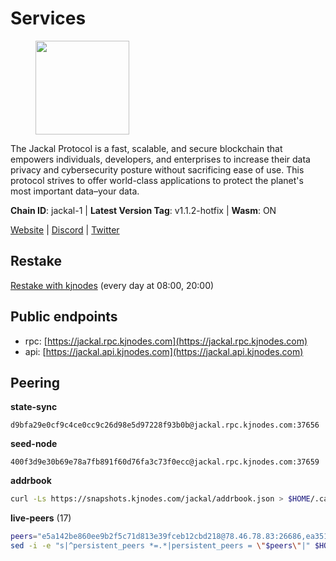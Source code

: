 # Services

<figure><img src="https://raw.githubusercontent.com/kj89/testnet_manuals/main/pingpub/logos/jackal.png" width="150" alt=""><figcaption></figcaption></figure>

The Jackal Protocol is a fast, scalable, and secure blockchain that empowers  individuals, developers, and enterprises to increase their data privacy and  cybersecurity posture without sacrificing ease of use. This protocol strives  to offer world-class applications to protect the planet's most important data–your data.

**Chain ID**: jackal-1 | **Latest Version Tag**: v1.1.2-hotfix | **Wasm**: ON

[Website](https://jackalprotocol.com) | [Discord](https://discord.com/invite/5GKym3p6rj) | [Twitter](https://twitter.com/Jackal_Protocol)

## Restake

[Restake with kjnodes](https://restake.app/jackal/jklvaloper1tr3wm3mdkz0tda6t7vavqnn7fe2g4un0f67xmt) (every day at 08:00, 20:00)
## Public endpoints

* rpc: [https://jackal.rpc.kjnodes.com](https://jackal.rpc.kjnodes.com)
* api: [https://jackal.api.kjnodes.com](https://jackal.api.kjnodes.com)

## Peering

**state-sync**

```text
d9bfa29e0cf9c4ce0cc9c26d98e5d97228f93b0b@jackal.rpc.kjnodes.com:37656
```

**seed-node**

```text
400f3d9e30b69e78a7fb891f60d76fa3c73f0ecc@jackal.rpc.kjnodes.com:37659
```

**addrbook**
```bash
curl -Ls https://snapshots.kjnodes.com/jackal/addrbook.json > $HOME/.canine/config/addrbook.json
```

**live-peers** (17)
```bash
peers="e5a142be860ee9b2f5c71d813e39fceb12cbd218@78.46.78.83:26686,ea35106e43dcec1e5c66319272da48df3dce7723@57.128.144.233:26656,d9bfa29e0cf9c4ce0cc9c26d98e5d97228f93b0b@65.109.88.38:37656,11c23c5341d0ac69f9ebb3be9afa7fe0e134ece0@94.79.54.137:28656,2a55d2e6cc5fa2dda8a484ab7d00f77f076d237f@141.95.47.216:26656,fc905fe58d36875a833202ce53759d0ae6c11435@141.95.65.26:48656,e08efc0b0e15e4d8eacf0f4ed5e52f6e9bdc312d@144.76.97.251:36156,72f98b8ac9af924c77f52cdc26a78e7728d4e19d@24.158.14.212:26656,a79da224ad9d4501dbf1d547986ebec55d56b951@135.181.128.114:17556,e61861653d42ebe5d7bf46d4c61f3753091985cd@83.53.221.249:36656,9c149b35243970e1f8e0519f1f33f79f7d5bd91b@51.38.52.188:26638,c0b6d010bb442ff6511bc6fdde1f319b8a3a3bdc@65.108.127.50:17556,bc6ce122e5809b06dcf90742ee40091f3ee6bcee@142.132.248.253:42656,3ebc427c4aea796e7eea5551e8bca74a7734fe52@65.144.145.234:26656,26b6255375a592c3b0664bd474a6975f468c3785@88.99.164.158:11126,ebc272824924ea1a27ea3183dd0b9ba713494f83@95.214.52.139:26906,709d70730cbcbefd10071d316fd099160b84aced@203.135.152.216:26656"
sed -i -e "s|^persistent_peers *=.*|persistent_peers = \"$peers\"|" $HOME/.canine/config/config.toml
```
